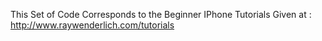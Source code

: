 This Set of Code Corresponds to the Beginner IPhone Tutorials Given at :
http://www.raywenderlich.com/tutorials


